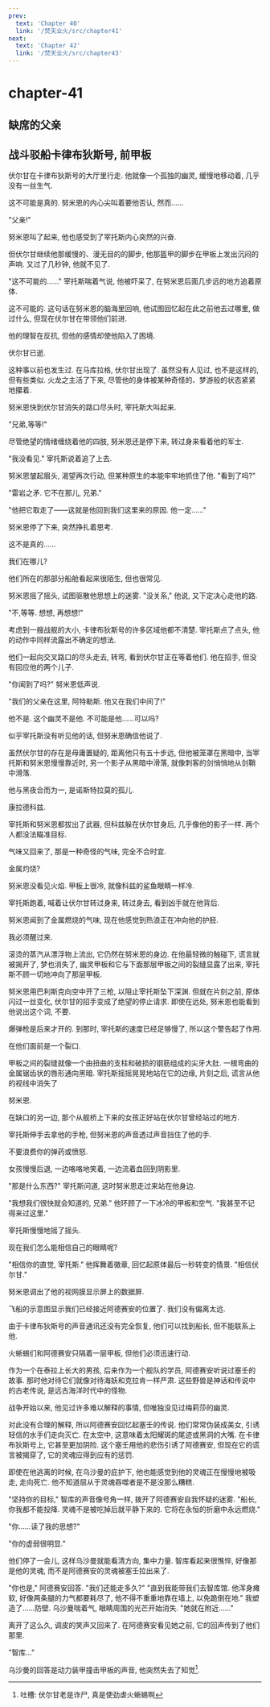 ```yaml
---
prev:
  text: 'Chapter 40'
  link: '/焚天业火/src/chapter41'
next:
  text: 'Chapter 42'
  link: '/焚天业火/src/chapter43'
---
```


# chapter-41

## 缺席的父亲

## 战斗驳船卡律布狄斯号, 前甲板

伏尔甘在卡律布狄斯号的大厅里行走. 他就像一个孤独的幽灵, 缓慢地移动着, 几乎没有一丝生气.

这不可能是真的. 努米恩的内心尖叫着要他否认, 然而……

"父亲!"

努米恩叫了起来, 他也感受到了宰托斯内心突然的兴奋.

但伏尔甘继续他那缓慢的、漫无目的的脚步, 他那盔甲的脚步在甲板上发出沉闷的声响. 又过了几秒钟, 他就不见了.

"这不可能的……" 宰托斯喘着气说, 他被吓呆了, 在努米恩后面几步远的地方追着原体.

这不可能的. 这句话在努米恩的脑海里回响, 他试图回忆起在此之前他去过哪里, 做过什么, 但现在伏尔甘在带领他们前进.

他的理智在反抗, 但他的感情却使他陷入了困境.

伏尔甘已逝.

这种事以前也发生过. 在马库拉格, 伏尔甘出现了. 虽然没有人见过, 也不是这样的, 但有些类似. 火龙之主活了下来, 尽管他的身体被某种奇怪的、梦游般的状态紧紧地攥着.

努米恩快到伏尔甘消失的路口尽头时, 宰托斯大叫起来.

"兄弟,等等!"

尽管绝望的情绪缠绕着他的四肢, 努米恩还是停下来, 转过身来看着他的军士.

"我没看见." 宰托斯说着追了上去.

努米恩皱起眉头, 渴望再次行动, 但某种原生的本能牢牢地抓住了他. "看到了吗?"

"雷岩之矛. 它不在那儿, 兄弟."

"他把它取走了——这就是他回到我们这里来的原因. 他一定……"

努米恩停了下来, 突然挣扎着思考.

这不是真的……

我们在哪儿?

他们所在的那部分船舱看起来很陌生, 但也很常见.

努米恩摇了摇头, 试图驱散他思想上的迷雾. "没关系," 他说, 又下定决心走他的路.

"不,等等. 想想, 再想想!"

考虑到一艘战舰的大小, 卡律布狄斯号的许多区域他都不清楚. 宰托斯点了点头, 他的动作中同样流露出不确定的想法.

他们一起向交叉路口的尽头走去, 转弯, 看到伏尔甘正在等着他们. 他在招手, 但没有回应他的两个儿子.

"你闻到了吗?" 努米恩低声说.

"我们的父亲在这里, 阿特勒斯. 他又在我们中间了!"

他不是. 这个幽灵不是他. 不可能是他……可以吗?

似乎宰托斯没有听见他的话, 但努米恩确信他说了.

虽然伏尔甘的存在是毋庸置疑的, 距离他只有五十步远, 但他被笼罩在黑暗中, 当宰托斯和努米恩慢慢靠近时, 另一个影子从黑暗中滑落, 就像刺客的剑悄悄地从剑鞘中滑落.

他与黑夜合而为一, 是诺斯特拉莫的孤儿.

康拉德科兹.

宰托斯和努米恩都拔出了武器, 但科兹躲在伏尔甘身后, 几乎像他的影子一样. 两个人都没法瞄准目标.

气味又回来了, 那是一种奇怪的气味, 完全不合时宜.

金属灼烧?

努米恩没看见火焰. 甲板上很冷, 就像科兹的鲨鱼眼睛一样冷.

宰托斯跑着, 喊着让伏尔甘转过身来, 转过身去, 看到凶手就在他背后.

努米恩闻到了金属燃烧的气味, 现在他感觉到热浪正在冲向他的护胫.

我必须醒过来.

滚烫的蒸汽从漂浮物上流出, 它仍然在努米恩的身边. 在他最轻微的触碰下, 谎言就被揭开了, 梦也消失了, 幽灵甲板和它与下面那层甲板之间的裂缝显露了出来, 宰托斯不顾一切地冲向了那层甲板.

努米恩用巴利斯克向空中开了三枪, 以阻止宰托斯坠下深渊. 但就在片刻之前, 原体闪过一丝变化, 伏尔甘的招手变成了绝望的停止请求. 即使在远处, 努米恩也能看到他说出这个词, 不要.

爆弹枪是后来才开的. 到那时, 宰托斯的速度已经足够慢了, 所以这个警告起了作用.

在他们面前是一个裂口.

甲板之间的裂缝就像一个由扭曲的支柱和破损的钢筋组成的尖牙大肚. 一根弯曲的金属锯齿状的唇形通向黑暗. 宰托斯摇摇晃晃地站在它的边缘, 片刻之后, 谎言从他的视线中消失了

努米恩.

在缺口的另一边, 那个从舰桥上下来的女孩正好站在伏尔甘曾经站过的地方.

宰托斯伸手去拿他的手枪, 但努米恩的声音透过声音挡住了他的手.

不要浪费你的弹药或愤怒.

女孩慢慢后退, 一边咯咯地笑着, 一边流着血回到阴影里.

"那是什么东西?" 宰托斯问道, 这时努米恩走过来站在他身边.

"我想我们很快就会知道的, 兄弟." 他环顾了一下冰冷的甲板和空气. "我甚至不记得来过这里."

宰托斯慢慢地摇了摇头.

现在我们怎么能相信自己的眼睛呢?

"相信你的直觉, 宰托斯." 他挥舞着徽章, 回忆起原体最后一秒转变的情景. "相信伏尔甘."

努米恩调出了他的视网膜显示屏上的数据屏.

飞船的示意图显示我们已经接近阿德赛安的位置了. 我们没有偏离太远.

由于卡律布狄斯号的声音通讯还没有完全恢复, 他们可以找到船长, 但不能联系上他.

火蜥蜴们和阿德赛安只隔着一层甲板, 但他们必须迅速行动.

作为一个在泰拉上长大的男孩, 后来作为一个舰队的学员, 阿德赛安听说过塞壬的故事. 那时他对待它们就像对待海妖和克拉肯一样严肃. 这些野兽是神话和传说中的古老传说, 是远古海洋时代中的怪物.

战争开始以来, 他见过许多难以解释的事情, 但唯独没见过梅莉莎的幽灵.

对此没有合理的解释, 所以阿德赛安回忆起塞壬的传说. 他们常常伪装成美女, 引诱轻信的水手们走向灭亡. 在太空中, 这意味着太阳耀斑的尾迹或黑洞的大嘴. 在卡律布狄斯号上, 它甚至更加阴险. 这个塞壬用他的悲伤引诱了阿德赛安, 但现在它的谎言被揭穿了, 它的灵魂应得到应有的惩罚.

即使在他逃离的时候, 在乌沙曼的庇护下, 他也能感觉到他的灵魂正在慢慢地被吸走, 走向死亡. 他不知道屈从于灵魂吞噬者是不是没那么糟糕.

"坚持你的目标," 智库的声音像号角一样, 拨开了阿德赛安自我怀疑的迷雾. "船长, 你我都不能投降. 灵魂不是被吃掉后就平静下来的. 它将在永恒的折磨中永远燃烧."

"你……读了我的思想?"

"你的虚弱很明显."

他们停了一会儿, 这样乌沙曼就能看清方向, 集中力量. 智库看起来很憔悴, 好像那是他的灵魂, 而不是阿德赛安的灵魂被塞壬拉出来了.

"你也是," 阿德赛安回答. "我们还能走多久?" "直到我能带我们去智库馆. 他浑身瘫软, 好像两条腿的力气都要耗尽了, 他不得不重重地靠在墙上, 以免跪倒在地." 我塑造了……防壁. 乌沙曼喘着气, 眼睛周围的光芒开始消失. "她就在附近……"

离开了这么久, 调皮的笑声又回来了. 在阿德赛安看见她之前, 它的回声传到了他们那里.

"智库…"

乌沙曼的回答是动力装甲撞击甲板的声音, 他突然失去了知觉[^1].

[^1]: 吐槽: 伏尔甘老是诈尸, 真是使劲虐火蜥蜴啊
